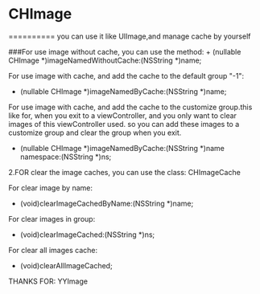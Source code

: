 # CHImage
==========
you can use it like UIImage,and manage cache by yourself

###For use image without cache, you can use the method:
    + (nullable CHImage *)imageNamedWithoutCache:(NSString *)name;

For use image with cache, and add the cache to the default group "-1":
+ (nullable CHImage *)imageNamedByCache:(NSString *)name;

For use image with cache, and add the cache to the customize group.this like for,
when you exit to a viewController, and you only want to clear images of this 
viewController used. so you can add these images to a customize group and clear 
the group when you exit.
+ (nullable CHImage *)imageNamedByCache:(NSString *)name namespace:(NSString *)ns;

2.FOR clear the image caches, you can use the class: CHImageCache

For clear image by name:
- (void)clearImageCachedByName:(NSString *)name;

For clear images in group:
- (void)clearImageCached:(NSString *)ns;

For clear all images cache:
- (void)clearAllImageCached;

THANKS FOR:
YYImage
